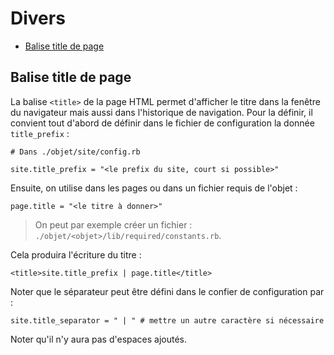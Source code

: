 # Divers

* [Balise title de page](#titledepage)

<a name='titledepage'></a>

## Balise title de page

La balise `<title>` de la page HTML permet d'afficher le titre dans la fenêtre du navigateur mais aussi dans l'historique de navigation. Pour la définir, il convient tout d'abord de définir dans le fichier de configuration la donnée `title_prefix` :

    # Dans ./objet/site/config.rb

    site.title_prefix = "<le prefix du site, court si possible>"

Ensuite, on utilise dans les pages ou dans un fichier requis de l'objet :

    page.title = "<le titre à donner>"

> On peut par exemple créer un fichier : `./objet/<objet>/lib/required/constants.rb`.

Cela produira l'écriture du titre :

    <title>site.title_prefix | page.title</title>

Noter que le séparateur peut être défini dans le confier de configuration par :

    site.title_separator = " | " # mettre un autre caractère si nécessaire

Noter qu'il n'y aura pas d'espaces ajoutés.

